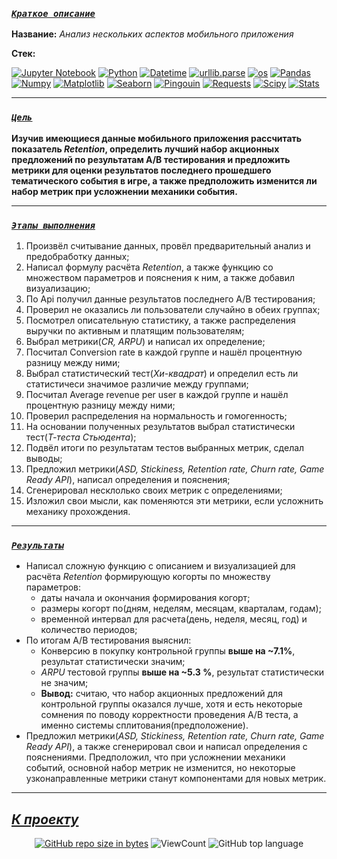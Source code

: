<!--###### -

### [***`Coдержание`***](#-) :<br>

 - [***Краткое описание проекта***](#Краткое-описание-проекта)
 
 - [***Цель проекта***](#Цель-проекта)
 
 - [***Ключевые задачи***](#Ключевые-задачи)
 
 - [***Ссылка на проект***](https://github.com/IvanoVladimir/karpov_courses/blob/main/Final_project/Mobile_games.ipynb 'Ссылка на проект')

-----> 

### [***`Краткое описание`***](#-)<br>

**Название:** *Анализ нескольких аспектов мобильного приложения*

**Стек:**

[![Jupyter Notebook](https://img.shields.io/badge/Jupyter-424242?style=for-the-badge&logo=Jupyter&logoColor=BA7400)](https://jupyter.org/)
[![Python](https://img.shields.io/badge/python-1C648D?style=for-the-badge&logo=python&logoColor=ffdd54)](https://www.python.org/)
[![Datetime](https://img.shields.io/badge/Datetime-1C648D?logo=Datetime&logoColor=ffdd54&style=for-the-badge)](https://docs.python.org/3/library/datetime.html)
[![urllib.parse](https://img.shields.io/badge/urllib.parse-1C648D?logo=urllib.parse&logoColor=ffdd54&style=for-the-badge)](https://docs.python.org/3/library/urllib.parse.html)
[![os](https://img.shields.io/badge/os-1C648D?logo=os&logoColor=ffdd54&style=for-the-badge)](https://docs.python.org/3/library/os.html)
[![Pandas](https://img.shields.io/badge/pandas-%23150458.svg?style=for-the-badge&logo=pandas&logoColor=white)](https://pandas.pydata.org/)
[![Numpy](https://img.shields.io/badge/Numpy-00232B.svg?style=for-the-badge&logo=Numpy&logoColor=00A9D2)](https://numpy.org/)
[![Matplotlib](https://img.shields.io/badge/Matplotlib-00B1DC?logo=matplotlib&logoColor=white&style=for-the-badge)](https://matplotlib.org/)
[![Seaborn](https://img.shields.io/badge/Seaborn-0E174A?logo=seaborn&logoColor=white&style=for-the-badge)](https://seaborn.pydata.org/)
[![Pingouin](https://img.shields.io/badge/Pingouin-000000?logo=Pingouin&logoColor=white&style=for-the-badge)](https://pingouin-stats.org/build/html/index.html)
[![Requests](https://img.shields.io/badge/Requests-2E2E2E?logo=Requests&logoColor=white&style=for-the-badge)](https://requests.readthedocs.io/en/latest/index.html)
[![Scipy](https://img.shields.io/badge/Scipy-00232B?logo=Scipy&logoColor=0052BA&style=for-the-badge)](https://scipy.org/)
[![Stats](https://img.shields.io/badge/Stats-00232B?logo=Stats&logoColor=0052BA&style=for-the-badge)](https://docs.scipy.org/doc/scipy/reference/stats.html)

---

### [***`Цель`***](#-)<br>
 
**Изучив имеющиеся данные мобильного приложения рассчитать показатель *Retention*, определить лучший набор акционных предложений по результатам A/B тестирования и предложить метрики для оценки результатов последнего прошедшего тематического события в игре, а также  предположить изменится ли набор метрик при усложнении механики события.**

---

### [***`Этапы выполнения`***](#-)<br>
 
1. Произвёл считывание данных, провёл предварительный анализ и предобработку данных;
2. Написал формулу расчёта *Retention*, а также функцию со множеством параметров и пояснения к ним, а также добавил визуализацию;
3. По Api получил данные результатов последнего A/B тестирования;
4. Проверил не оказались ли пользователи случайно в обеих группах;
5. Посмотрел описательную статистику, а также распределения выручки по активным и платящим пользователям;
6. Выбрал метрики(*CR, ARPU*) и написал их определение;
7. Посчитал Conversion rate в каждой группе и нашёл процентную разницу между ними;
8. Выбрал статистический тест(*Хи-квадрат*) и определил есть ли статистичеси значимое различие между группами;
9. Посчитал Average revenue per user в каждой группе и нашёл процентную разницу между ними;
10. Проверил распределения на нормальность и гомогенность;
11. На основании полученных результатов выбрал статистически тест(*Т-теста Стьюдента*);
12. Подвёл итоги по результатам тестов выбранных метрик, сделал выводы;
13. Предложил метрики(*ASD, Stickiness, Retention rate, Churn rate, Game Ready API*), написал определения и пояснения;
14. Сгенерировал несклолько своих метрик с определениями;
15. Изложил свои мысли, как поменяются эти метрики, если усложнить механику прохождения.

---

### [***`Результаты`***](#-)<br>

* Написал сложную функцию с описанием и визуализацией для расчёта *Retention* формирующую когорты по множеству параметров:
  * даты начала и окончания формирования когорт;
  * размеры когорт по(дням, неделям, месяцам, кварталам, годам);
  * временной интервал для расчета(день, неделя, месяц, год) и количество периодов;
* По итогам A/B тестирования выяснил:
  * Конверсию в покупку контрольной группы **выше на ~7.1%**, результат статистически значим;
  * *ARPU* тестовой группы **выше на ~5.3 %**, результат статистически не значим;
  * **Вывод:** считаю, что набор акционных предложений для контрольной группы оказался лучше, хотя и есть некоторые сомнения по поводу корректности проведения A/B теста, а именно системы сплитования(предположение).
* Предложил метрики(*ASD, Stickiness, Retention rate, Churn rate, Game Ready API*), а также сгенерировал свои и написал определения с пояснениями. Предположил, что при усложнении механики событий, основной набор метрик не изменится, но некоторые узконаправленные метрики станут компонентами для новых метрик.
---

## [***К проекту***](https://github.com/IvanoVladimir/MobileApp/blob/main/Mobile_games.ipynb 'Ссылка на проект') 
<!--## [***К содержанию ->***](#-)-->
<div id="badges" align="center">

<!-- [![GitHub last commit](https://img.shields.io/github/last-commit/IvanoVladimir/E-commerce.svg)](https://github.com/IvanoVladimir/E-commerce) 
[![GitHub commit activity the past week, 4 weeks, year](https://img.shields.io/github/commit-activity/y/IvanoVladimir/E-commerce.svg)](https://github.com/IvanoVladimir/E-commerce)--> 
[![GitHub repo size in bytes](https://img.shields.io/github/repo-size/IvanoVladimir/MobileApp.svg)](https://github.com/IvanoVladimir/MobileApp)
![ViewCount](https://views.whatilearened.today/views/github/IvanoVladimir/MobileApp.svg?cache=remove)
![GitHub top language](https://img.shields.io/github/languages/top/IvanoVladimir/MobileApp.svg?style=flat)

</div>
